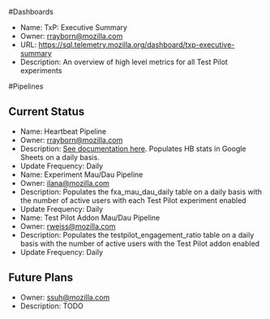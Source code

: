 #Dashboards
* Name: TxP: Executive Summary
 * Owner: rrayborn@mozilla.com
 * URL: https://sql.telemetry.mozilla.org/dashboard/txp-executive-summary
 * Description: An overview of high level metrics for all Test Pilot experiments

#Pipelines
## Current Status
* Name: Heartbeat Pipeline
 * Owner: rrayborn@mozilla.com
 * Description: [See documentation here](/testpilot_all_metrics/heartbeatPipeline.md).  Populates HB stats in Google Sheets on a daily basis.
 * Update Frequency: Daily
* Name: Experiment Mau/Dau Pipeline
 * Owner: ilana@mozilla.com
 * Description: Populates the fxa_mau_dau_daily table on a daily basis with the number of active users with each Test Pilot experiment enabled
 * Update Frequency: Daily
* Name: Test Pilot Addon Mau/Dau Pipeline
 * Owner: rweiss@mozilla.com
 * Description: Populates the testpilot_engagement_ratio table on a daily basis with the number of active users with the Test Pilot addon enabled
 * Update Frequency: Daily
 
 
## Future Plans
 * Owner: ssuh@mozilla.com
 * Description: TODO
